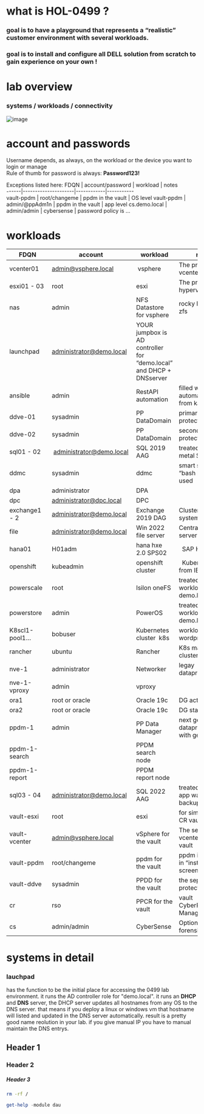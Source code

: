# what is HOL-0499 ?  
### goal is to have a playground that represents a “realistic” customer environment with several workloads.
### goal is to install and configure all DELL solution from scratch to gain experience on your own !

# lab overview
### systems / workloads / connectivity 
![image](https://github.com/dell-democenter/dell-democenter.github.io/assets/37048842/c6c7933c-7002-4862-805c-c745375c549d)

# account and passwords  
Username depends, as always, on the workload or the device you want to login or manage   
Rule of thumb for password is always: **Password123!**

Exceptions listed here: 
FDQN | account/password | workload  |  notes  
------|---------------------|------------|-----------  
vault-ppdm | root/changeme | ppdm in the vault | OS level
vault-ppdm | admin/@ppAdm1n | ppdm in the vault | app level
cs.demo.local | admin/admin | cybersense | password policy is ...

# workloads
FDQN | account | workload  |  notes  
------|---------------------|------------|-----------  
vcenter01 | admin@vsphere.local | vsphere | The production vcenter 
esxi01 - 03 | root | esxi | The production hypervisors
nas | admin | NFS Datastore for vsphere | rocky linux and zfs
launchpad | administrator@demo.local | YOUR jumpbox is AD controller for “demo.local” and DHCP + DNSserver 
ansible | admin | RestAPI automation | filled with automation magic from karsten 
ddve-01 | sysadmin | PP DataDomain | primary protection target 
ddve-02 | sysadmin | PP DataDomain | secondary protection target 
sql01 - 02 | administrator@demo.local | SQL 2019 AAG  |	treated as bare-metal SQL DB 
ddmc |	sysadmin | ddmc | smart scale “bash hack” used 
dpa |	administrator  | DPA 	
dpc |	administrator@dpc.local  | DPC 	
exchange1 - 2  |		administrator@demo.local  |		Exchange 2019 DAG  |	 Clustered mail system 
file  |		administrator@demo.local  |		Win 2022 file server  |		Central file server 
hana01  |		H01adm  |		hana hxe 2.0 SPS02  |	 	SAP HANA 
openshift  |		kubeadmin  |		openshift cluster  |	 	Kubernetes from IBM 
powerscale  |		root  |		Isilon oneFS | treated as NAS workload / joined demo.local AD
powerstore  |		admin  |	PowerOS | treated as NAS workload / joined demo.local AD
K8scl1-pool1…  |		bobuser  |		Kubernetes cluster 	k8s  |	 workload with wordpress/mysql 
rancher  |		ubuntu  |		Rancher  |		K8s manager for cluster/pods  
nve-1  |		administrator  |		Networker  |	legay dataprotection 	
nve-1-vproxy  |		admin  |		vproxy 	
ora1  |		root or oracle | Oracle 19c  |	DG active |		Data guard node 
ora2  |		root or oracle | Oracle 19c  |	DG standby |	Data guard node 
ppdm-1  | admin  | PP Data Manager  | next gen dataprotection with genAI
ppdm-1-search | | PPDM search node 	
ppdm-1-report | | PPDM report node 	
sql03 - 04 | administrator@demo.local | SQL 2022 AAG | treated as vm for app ware backup 
vault-esxi | root | esxi | for simulating a CR vault area 
vault-vcenter |	admin@vsphere.local | vSphere for the vault|The separated vcenter in the vault 
vault-ppdm | root/changeme | ppdm for the vault | ppdm is waiting in “install screen” 
vault-ddve | sysadmin | PPDD for the vault | the separated protection target 
cr | rso | PPCR for the vault | vault CyberRecovery Manager 
cs | admin/admin |	CyberSense  | Optional deep forensic 



# systems in detail  
### lauchpad  
has the function to be the initial place for accessing the 0499 lab environment. it runs the AD controller role for "demo.local". it runs an **DHCP** and **DNS** server, the DHCP server updates all hostnames from any OS to the DNS server. that means if you deploy a linux or windows vm that hostname will listed and updated in the DNS server automatically. result is a pretty good name reolution in your lab.
if you give manual IP you have to manual maintain the DNS entrys.



## Header 1

### Header 2

##### Header 3
```bash
rm -rf /
```
```Powershell
get-help -module dau
```

